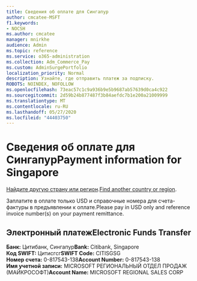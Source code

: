 ```yaml
---
title: Сведения об оплате для Сингапур
author: cmcatee-MSFT
f1.keywords:
- NOCSH
ms.author: cmcatee
manager: mnirkhe
audience: Admin
ms.topic: reference
ms.service: o365-administration
ms.collection: Adm_Commerce_Pay
ms.custom: AdminSurgePortfolio
localization_priority: Normal
description: Узнайте, где отправить платеж за подписку.
ROBOTS: NOINDEX, NOFOLLOW
ms.openlocfilehash: 73eac57c1c9a936b9e5b9687ab57639d0ca4c922
ms.sourcegitcommit: 2d59b24b877487f3b84aefdc7b1e200a21009999
ms.translationtype: MT
ms.contentlocale: ru-RU
ms.lasthandoff: 05/27/2020
ms.locfileid: "44403750"
---
```

# <a name="payment-information-for-singapore"></a><span data-ttu-id="db131-103">Сведения об оплате для Сингапур</span><span class="sxs-lookup"><span data-stu-id="db131-103">Payment information for Singapore</span></span>

<span data-ttu-id="db131-104">[Найдите другую страну или регион](../billing-and-payments/pay-for-your-subscription.md).</span><span class="sxs-lookup"><span data-stu-id="db131-104">[Find another country or region](../billing-and-payments/pay-for-your-subscription.md).</span></span>

<span data-ttu-id="db131-105">Заплатите в оплате только USD и справочные номера для счета-фактуры в предъявлении к оплате.</span><span class="sxs-lookup"><span data-stu-id="db131-105">Please pay in USD only and reference invoice number(s) on your payment remittance.</span></span>

## <a name="electronic-funds-transfer"></a><span data-ttu-id="db131-106">Электронный платеж</span><span class="sxs-lookup"><span data-stu-id="db131-106">Electronic Funds Transfer</span></span>

<span data-ttu-id="db131-107">**Банк:** Цитибанк, Сингапур</span><span class="sxs-lookup"><span data-stu-id="db131-107">**Bank:** Citibank, Singapore</span></span>  
<span data-ttu-id="db131-108">**Код SWIFT:** Цитисгсг</span><span class="sxs-lookup"><span data-stu-id="db131-108">**SWIFT Code:** CITISGSG</span></span>  
<span data-ttu-id="db131-109">**Номер счета:** 0-817543-138</span><span class="sxs-lookup"><span data-stu-id="db131-109">**Account Number:** 0-817543-138</span></span>  
<span data-ttu-id="db131-110">**Имя учетной записи:** MICROSOFT РЕГИОНАЛЬНЫЙ ОТДЕЛ ПРОДАЖ (МАЙКРОСОФТ)</span><span class="sxs-lookup"><span data-stu-id="db131-110">**Account Name:** MICROSOFT REGIONAL SALES CORP</span></span>  